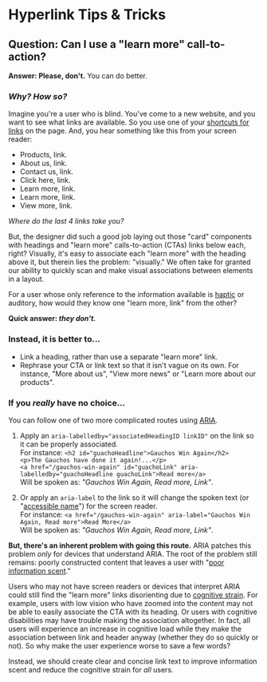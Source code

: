 # Hyperlink Tips & Tricks

## Question: Can I use a "learn more" call-to-action?

**Answer: Please, don't.** You can do better.

### *Why? How so?*

Imagine you're a user who is blind. You've come to a new website, and you want to see what links are available. So you use one of your [shortcuts for links](https://webaim.org/resources/shortcuts/jaws#links) on the page. And, you hear something like this from your screen reader:

- Products, link.
- About us, link.
- Contact us, link.
- Click here, link.
- Learn more, link.
- Learn more, link.
- View more, link.

*Where do the last 4 links take you?*

But, the designer did such a good job laying out those "card" components with headings and "learn more" calls-to-action (CTAs) links below each, right? Visually, it's easy to associate each "learn more" with the heading above it, but therein lies the problem: "visually." We often take for granted our ability to quickly scan and make visual associations between elements in a layout.

For a user whose only reference to the information available is [haptic](https://en.wikipedia.org/wiki/Haptic_technology) or auditory, how would they know one "learn more, link" from the other?

**Quick answer: *they don't.***

### Instead, it is better to...

- Link a heading, rather than use a separate "learn more" link.
- Rephrase your CTA or link text so that it isn't vague on its own. For instance, "More about us", "View more news" or "Learn more about our products".

### If you *really* have no choice...

You can follow one of two more complicated routes using [ARIA](https://developer.mozilla.org/en-US/docs/Web/Accessibility/ARIA).

1. Apply an `aria-labelledby="associatedHeadingID linkID"` on the link so it can be properly associated. <br>For instance: `<h2 id="guachoHeadline">Gauchos Win Again</h2>`<br>`<p>The Gauchos have done it again!...</p>`<br>`<a href="/gauchos-win-again" id="guachoLink" aria-labelledby="guachoHeadline guachoLink">Read more</a>`<br>Will be spoken as: *"Gauchos Win Again, Read more, Link"*.

2. Or apply an `aria-label` to the link so it will change the spoken text (or "[accessible name](https://developer.paciellogroup.com/blog/2017/04/what-is-an-accessible-name/)") for the screen reader.<br>For instance: `<a href="/gauchos-win-again" aria-label="Gauchos Win Again, Read more">Read More</a>`<br>Will be spoken as: *"Gauchos Win Again, Read more, Link"*.

**But, there's an inherent problem with going this route.** ARIA patches this problem *only* for devices that understand ARIA. The root of the problem still remains: poorly constructed content that leaves a user with "[poor information scent](https://www.nngroup.com/articles/information-scent/)."

Users who may not have screen readers or devices that interpret ARIA could still find the "learn more" links disorienting due to [cognitive strain](https://www.nngroup.com/articles/learn-more-links/). For example, users with low vision who have zoomed into the content may not be able to easily associate the CTA with its heading. Or users with cognitive disabilities may have trouble making the association altogether. In fact, all users will experience an increase in cognitive load while they make the association between link and header anyway (whether they do so quickly or not). So why make the user experience worse to save a few words?

Instead, we should create clear and concise link text to improve information scent and reduce the cognitive strain for *all* users.
